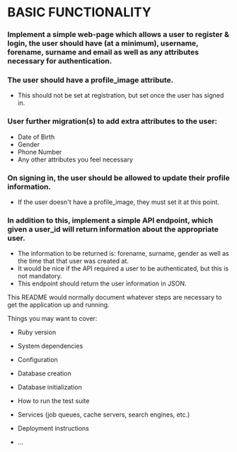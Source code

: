 # BASIC FUNCTIONALITY 

### Implement a simple web-page which allows a user to register & login, the user should have (at a minimum), username, forename, surname and email as well as any attributes necessary for authentication.

### The user should have a profile_image attribute.
- This should not be set at registration, but set once the user has signed in.

### User further migration(s) to add extra attributes to the user: 
- Date of Birth
- Gender
- Phone Number
- Any other attributes you feel necessary

### On signing in, the user should be allowed to update their profile information.
- If the user doesn't have a profile_image, they must set it at this point.

### In addition to this, implement a simple API endpoint, which given a user_id will return information about the appropriate user.
- The information to be returned is: forename, surname, gender as well as the time that that user was created at.
- It would be nice if the API required a user to be authenticated, but this is not mandatory.
- This endpoint should return the user information in JSON.










This README would normally document whatever steps are necessary to get the
application up and running.

Things you may want to cover:

* Ruby version

* System dependencies

* Configuration

* Database creation

* Database initialization

* How to run the test suite

* Services (job queues, cache servers, search engines, etc.)

* Deployment instructions

* ...
